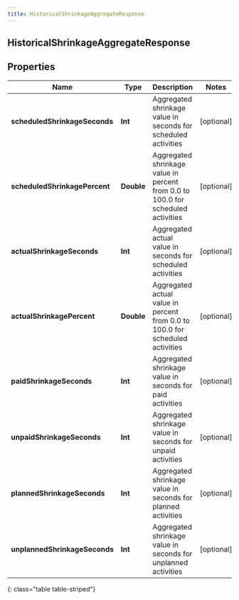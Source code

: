 ```yaml
---
title: HistoricalShrinkageAggregateResponse
---
```

## HistoricalShrinkageAggregateResponse

## Properties

|Name | Type | Description | Notes|
|------------ | ------------- | ------------- | -------------|
| **scheduledShrinkageSeconds** | **Int** | Aggregated shrinkage value in seconds for scheduled activities | [optional] |
| **scheduledShrinkagePercent** | **Double** | Aggregated shrinkage value in percent from 0.0 to 100.0 for scheduled activities | [optional] |
| **actualShrinkageSeconds** | **Int** | Aggregated actual value in seconds for scheduled activities | [optional] |
| **actualShrinkagePercent** | **Double** | Aggregated actual value in percent from 0.0 to 100.0 for scheduled activities | [optional] |
| **paidShrinkageSeconds** | **Int** | Aggregated shrinkage value in seconds for paid activities | [optional] |
| **unpaidShrinkageSeconds** | **Int** | Aggregated shrinkage value in seconds for unpaid activities | [optional] |
| **plannedShrinkageSeconds** | **Int** | Aggregated shrinkage value in seconds for planned activities | [optional] |
| **unplannedShrinkageSeconds** | **Int** | Aggregated shrinkage value in seconds for unplanned activities | [optional] |
{: class="table table-striped"}


